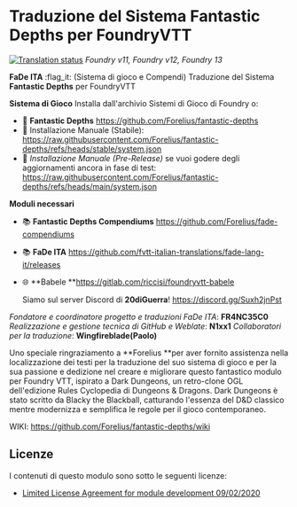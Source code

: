 # Traduzione del Sistema Fantastic Depths per FoundryVTT

[![Translation status](https://weblate.n1xx1.me/widget/fantastic-depths/-/it/svg-badge.svg)](https://weblate.n1xx1.me/engage/fantastic-depths/-/it/) *Foundry v11, Foundry v12, Foundry 13*

**FaDe ITA** :flag_it:  (Sistema di gioco e Compendi)
Traduzione del Sistema **Fantastic Depths** per FoundryVTT

**Sistema di Gioco** Installa dall'archivio Sistemi di Gioco di Foundry o:
- :dragon: **Fantastic Depths** https://github.com/Forelius/fantastic-depths
- :floppy_disk: Installazione Manuale (Stabile): https://raw.githubusercontent.com/Forelius/fantastic-depths/refs/heads/stable/system.json
- :floppy_disk: *Installazione Manuale (Pre-Release)* se vuoi godere degli aggiornamenti ancora in fase di test: https://raw.githubusercontent.com/Forelius/fantastic-depths/refs/heads/main/system.json

**Moduli necessari**
- :books: **Fantastic Depths Compendiums** https://github.com/Forelius/fade-compendiums
- :books: **FaDe ITA** https://github.com/fvtt-italian-translations/fade-lang-it/releases
- :globe_with_meridians: **Babele **https://gitlab.com/riccisi/foundryvtt-babele

  Siamo sul server Discord di **20diGuerra**! https://discord.gg/Suxh2jnPst

*Fondatore e coordinatore progetto e traduzioni FaDe ITA*: **FR4NC35C0**
*Realizzazione e gestione tecnica di GitHub e Weblate*: **N1xx1**
*Collaboratori per la traduzione*: **Wingfireblade(Paolo)**

Uno speciale ringraziamento a **Forelius **per aver fornito assistenza nella localizzazione dei testi per la traduzione del suo sistema di gioco e per la sua passione e dedizione nel creare e migliorare questo fantastico modulo per Foundry VTT, ispirato a Dark Dungeons, un retro-clone OGL dell'edizione Rules Cyclopedia di Dungeons & Dragons. Dark Dungeons è stato scritto da Blacky the Blackball, catturando l'essenza del D&D classico mentre modernizza e semplifica le regole per il gioco contemporaneo.


WIKI: https://github.com/Forelius/fantastic-depths/wiki

## Licenze

I contenuti di questo modulo sono sotto le seguenti licenze:

- [Limited License Agreement for module development 09/02/2020](https://foundryvtt.com/article/license/)
